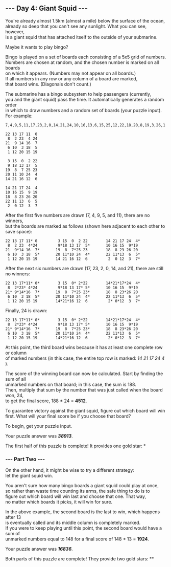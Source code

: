 ## --- Day 4: Giant Squid --- ##
You're already almost 1.5km (almost a mile) below the surface of the ocean,    
already so deep that you can't see any sunlight. What you can see, however,   
is a giant squid that has attached itself to the outside of your submarine.   

Maybe it wants to play bingo?

Bingo is played on a set of boards each consisting of a 5x5 grid of numbers.   
Numbers are chosen at random, and the chosen number is marked on all boards    
on which it appears. (Numbers may not appear on all boards.)    
If all numbers in any row or any column of a board are marked,    
that board wins. (Diagonals don't count.)

The submarine has a bingo subsystem to help passengers (currently,   
you and the giant squid) pass the time. It automatically generates a random order   
in which to draw numbers and a random set of boards (your puzzle input).   
For example:
````
7,4,9,5,11,17,23,2,0,14,21,24,10,16,13,6,15,25,12,22,18,20,8,19,3,26,1

22 13 17 11  0
 8  2 23  4 24
21  9 14 16  7
 6 10  3 18  5
 1 12 20 15 19

 3 15  0  2 22
 9 18 13 17  5
19  8  7 25 23
20 11 10 24  4
14 21 16 12  6

14 21 17 24  4
10 16 15  9 19
18  8 23 26 20
22 11 13  6  5
 2  0 12  3  7
````
After the first five numbers are drawn (7, 4, 9, 5, and 11), there are no winners,   
but the boards are marked as follows (shown here adjacent to each other to save space):

````
22 13 17 11* 0         3 15  0  2 22        14 21 17 24  4*
 8  2 23  4*24         9*18 13 17  5*       10 16 15  9*19
21  9*14 16  7*       19  8  7*25 23        18  8 23 26 20
 6 10  3 18  5*       20 11*10 24  4*       22 11*13  6  5*
 1 12 20 15 19        14 21 16 12  6         2  0 12  3  7*
````
After the next six numbers are drawn (17, 23, 2, 0, 14, and 21), there are still no winners:
````
22 13 17*11* 0*        3 15  0* 2*22        14*21*17*24  4*
 8  2*23* 4*24         9*18 13 17* 5*       10 16 15  9*19
21* 9*14*16  7*       19  8  7*25 23*       18  8 23*26 20
 6 10  3 18  5*       20 11*10 24  4*       22 11*13  6  5*
 1 12 20 15 19        14*21*16 12  6         2* 0*12  3  7*
````
Finally, 24 is drawn:
````
22 13 17*11* 0*        3 15  0* 2*22        14*21*17*24  4*
 8  2*23* 4*24         9*18 13 17* 5*       10 16 15  9*19
21* 9*14*16  7*       19  8  7*25 23*       18  8 23*26 20
 6 10  3 18  5*       20 11*10 24  4*       22 11*13  6  5*
 1 12 20 15 19        14*21*16 12  6         2* 0*12  3  7*
 ````
At this point, the third board wins because it has at least one complete row or column     
of marked numbers (in this case, the entire top row is marked: _14 21 17 24 4_ ).

The score of the winning board can now be calculated. Start by finding the sum of all    
unmarked numbers on that board; in this case, the sum is 188.   
Then, multiply that sum by the number that was just called when the board won, 24,   
to get the final score, 188 * 24 = **4512**.

To guarantee victory against the giant squid, figure out which board will win first. What will your final score be if you choose that board?

To begin, get your puzzle input.

Your puzzle answer was **_38913_**.

The first half of this puzzle is complete! It provides one gold star: *

### --- Part Two --- ####
On the other hand, it might be wise to try a different strategy:   
let the giant squid win.

You aren't sure how many bingo boards a giant squid could play at once,   
so rather than waste time counting its arms, the safe thing to do is to   
figure out which board will win last and choose that one. That way,   
no matter which boards it picks, it will win for sure.  

In the above example, the second board is the last to win, which happens after 13   
is eventually called and its middle column is completely marked.    
If you were to keep playing until this point, the second board would have a sum of   
unmarked numbers equal to 148 for a final score of 148 * 13 = **1924**.

Your puzzle answer was **_16836_**.

Both parts of this puzzle are complete! They provide two gold stars: **  

